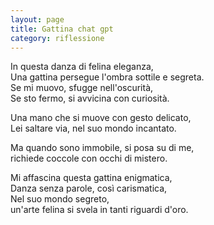 ```yaml
--- 
layout: page
title: Gattina chat gpt
category: riflessione
---
```


In questa danza di felina eleganza,  
Una gattina persegue l'ombra sottile e segreta.  
Se mi muovo, sfugge nell'oscurità,  
Se sto fermo, si avvicina con curiosità.  

Una mano che si muove con gesto delicato,  
Lei saltare via, nel suo mondo incantato.  

Ma quando sono immobile, si posa su di me,  
richiede coccole con occhi di mistero.  

Mi affascina questa gattina enigmatica,  
Danza senza parole, così carismatica,  
Nel suo mondo segreto,  
un'arte felina si svela in tanti riguardi d'oro.  

